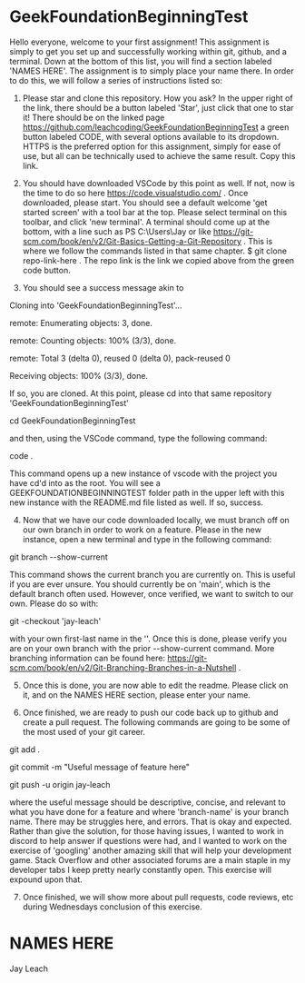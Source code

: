 # GeekFoundationBeginningTest

Hello everyone, welcome to your first assignment! This assignment is simply to get you set up and successfully working within git, github, and a terminal. Down at the bottom of this list, you will find a section labeled 'NAMES HERE'. The assignment is to simply place your name there. In order to do this, we will follow a series of instructions listed so:

1. Please star and clone this repository. How you ask? In the upper right of the link, there should be a button labeled 'Star', just click that one to star it! There should be on the linked page https://github.com/leachcoding/GeekFoundationBeginningTest a green button labeled CODE, with several options available to its dropdown. HTTPS is the preferred option for this assignment, simply for ease of use, but all can be technically used to achieve the same result. Copy this link.

2. You should have downloaded VSCode by this point as well. If not, now is the time to do so here https://code.visualstudio.com/ . Once downloaded, please start. You should see a default welcome 'get started screen' with a tool bar at the top. Please select terminal on this toolbar, and click 'new terminal'. A terminal should come up at the bottom, with a line such as PS C:\Users\Jay or like https://git-scm.com/book/en/v2/Git-Basics-Getting-a-Git-Repository . This is where we follow the commands listed in that same chapter. $ git clone repo-link-here . The repo link is the link we copied above from the green code button.

3. You should see a success message akin to 

Cloning into 'GeekFoundationBeginningTest'...

remote: Enumerating objects: 3, done.

remote: Counting objects: 100% (3/3), done.

remote: Total 3 (delta 0), reused 0 (delta 0), pack-reused 0

Receiving objects: 100% (3/3), done.

If so, you are cloned. At this point, please cd into that same repository 'GeekFoundationBeginningTest'

cd GeekFoundationBeginningTest

and then, using the VSCode command, type the following command:

code .

This command opens up a new instance of vscode with the project you have cd'd into as the root. You will see a GEEKFOUNDATIONBEGINNINGTEST folder path in the upper left with this new instance with the README.md file listed as well. If so, success.

4. Now that we have our code downloaded locally, we must branch off on our own branch in order to work on a feature. Please in the new instance, open a new terminal and type in the following command:

git branch --show-current

This command shows the current branch you are currently on. This is useful if you are ever unsure. You should currently be on 'main', which is the default branch often used. However, once verified, we want to switch to our own. Please do so with:

git -checkout 'jay-leach'

with your own first-last name in the ''. Once this is done, please verify you are on your own branch with the prior --show-current command. More branching information can be found here: https://git-scm.com/book/en/v2/Git-Branching-Branches-in-a-Nutshell . 

5. Once this is done, you are now able to edit the readme. Please click on it, and on the NAMES HERE section, please enter your name.

6. Once finished, we are ready to push our code back up to github and create a pull request. The following commands are going to be some of the most used of your git career.

git add .

git commit -m "Useful message of feature here"

git push -u origin jay-leach

where the useful message should be descriptive, concise, and relevant to what you have done for a feature and where 'branch-name' is your branch name. There may be struggles here, and errors. That is okay and expected. Rather than give the solution, for those having issues, I wanted to work in discord to help answer if questions were had, and I wanted to work on the exercise of 'googling' another amazing skill that will help your development game. Stack Overflow and other associated forums are a main staple in my developer tabs I keep pretty nearly constantly open. This exercise will expound upon that. 

7. Once finished, we will show more about pull requests, code reviews, etc during Wednesdays conclusion of this exercise. 




# NAMES HERE
Jay Leach